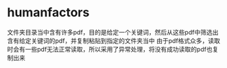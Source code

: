 # humanfactors
文件夹目录当中含有许多pdf，目的是给定一个关键词，然后从这些pdf中筛选出含有给定关键词的pdf，并复制粘贴到指定的文件夹当中
由于pdf格式众多，读取时会有一些pdf无法正常读取，所以采用了异常处理，将没有成功读取的pdf也复制出来
